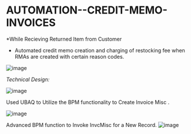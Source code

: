 # AUTOMATION--CREDIT-MEMO-INVOICES

*While Recieving Returned Item from Customer 

* Automated credit memo creation and charging of restocking fee when RMAs are created with certain reason codes.

![image](https://github.com/MuraliDharanGopalakrishnan/AUTOMATION--CREDIT-MEMO-INVOICES/assets/102019076/ec10f769-6e10-4471-8e00-d4ffe58b8dae)


*Technical Design:*


![image](https://github.com/MuraliDharanGopalakrishnan/AUTOMATION--CREDIT-MEMO-INVOICES/assets/102019076/3272ceb2-266e-4753-815a-41015cdac069)



Used UBAQ to Utilize the BPM functionality to Create Invoice Misc .

![image](https://github.com/MuraliDharanGopalakrishnan/AUTOMATION--CREDIT-MEMO-INVOICES/assets/102019076/9a9280f8-7faf-4a5e-a7be-22dd375e17a3)


Advanced BPM function to Invoke InvcMisc for a New Record.
![image](https://github.com/MuraliDharanGopalakrishnan/AUTOMATION--CREDIT-MEMO-INVOICES/assets/102019076/830fba57-dac7-467d-8848-02dd06e2a8d6)

